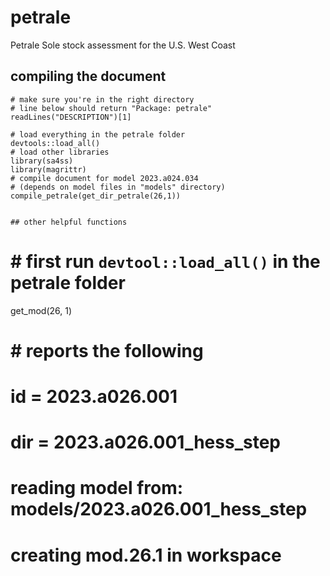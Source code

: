 # petrale
Petrale Sole stock assessment for the U.S. West Coast

## compiling the document

```
# make sure you're in the right directory
# line below should return "Package: petrale"
readLines("DESCRIPTION")[1]

# load everything in the petrale folder
devtools::load_all()
# load other libraries
library(sa4ss)
library(magrittr)
# compile document for model 2023.a024.034
# (depends on model files in "models" directory)
compile_petrale(get_dir_petrale(26,1))


## other helpful functions
```
# # first run `devtool::load_all()` in the petrale folder
get_mod(26, 1)
# # reports the following
# id = 2023.a026.001
# dir = 2023.a026.001_hess_step
# reading model from: models/2023.a026.001_hess_step
# creating mod.26.1 in workspace
```